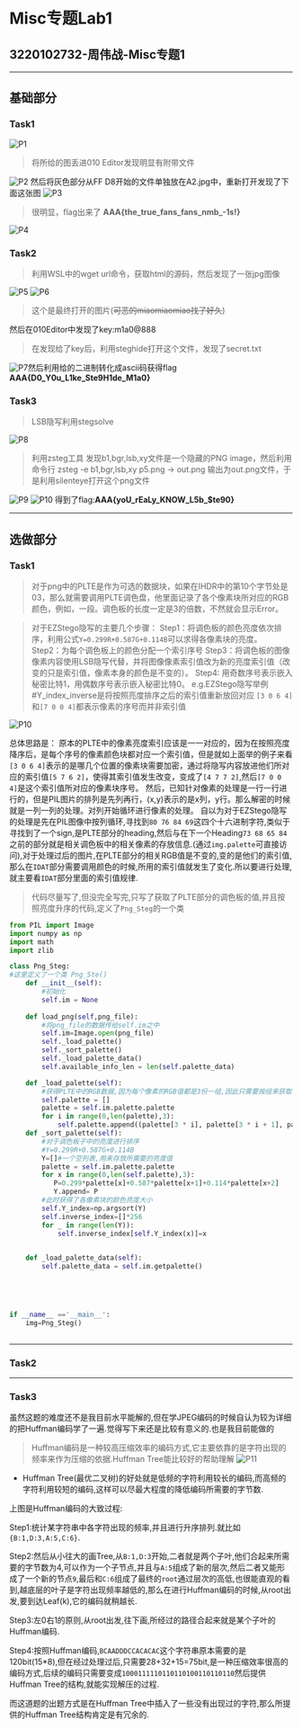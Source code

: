 # Misc专题Lab1
## 3220102732-周伟战-Misc专题1
---
## 基础部分
### Task1
![P1](https://github.com/Magnus031/CTF2023/blob/main/Misc/Lab2/A1.jpg?raw=true)
> 将所给的图丢进010 Editor发现明显有附带文件

![P2](https://github.com/Magnus031/CTF2023/blob/main/Misc/Lab2/P2.png?raw=true)
然后将灰色部分从FF D8开始的文件单独放在A2.jpg中，重新打开发现了下面这张图
![P3](https://github.com/Magnus031/CTF2023/blob/main/Misc/Lab2/A2.jpg?raw=true)
> 很明显，flag出来了
**AAA{the_true_fans_fans_nmb_-1s!}**

![P4](https://github.com/Magnus031/CTF2023/blob/main/Misc/Lab2/P1.png?raw=true)

### Task2
> 利用WSL中的wget url命令，获取html的源码，然后发现了一张jpg图像

![P5](https://github.com/Magnus031/CTF2023/blob/main/Misc/Lab2/P3.png?raw=true)
![P6](https://github.com/Magnus031/CTF2023/blob/main/Misc/Lab2/Miao.jpg?raw=true)
> 这个是最终打开的图片(~~可恶的miaomiaomiao找了好久~~)

然后在010Editor中发现了key:m1a0@888
> 在发现给了key后，利用steghide打开这个文件，发现了secret.txt

![P7](https://github.com/Magnus031/CTF2023/blob/main/Misc/Lab2/P4.png?raw=true)然后利用给的二进制转化成ascii码获得flag
**AAA{D0_Y0u_L1ke_Ste9H1de_M1a0}**
### Task3
> LSB隐写利用stegsolve

![P8](https://github.com/Magnus031/CTF2023/blob/main/Misc/Lab2/P5.png?raw=true)
> 利用zsteg工具 发现b1,bgr,lsb,xy文件是一个隐藏的PNG image，然后利用命令行
zsteg -e b1,bgr,lsb,xy    p5.png -> out.png 输出为out.png文件，于是利用silenteye打开这个png文件

![P9](https://github.com/Magnus031/CTF2023/blob/main/Misc/Lab2/P7.png?raw=true)
![P10](https://github.com/Magnus031/CTF2023/blob/main/Misc/Lab2/P6.png?raw=true)
得到了flag:**AAA{yoU_rEaLy_KNOW_L5b_$te90}**

---

## 选做部分
### Task1

> 对于png中的PLTE是作为可选的数据块，如果在IHDR中的第10个字节处是03，那么就需要调用PLTE调色盘，他里面记录了各个像素块所对应的RGB颜色，例如，一段。调色板的长度一定是3的倍数，不然就会显示Error。

> 对于EZStego隐写的主要几个步骤：
Step1：将调色板的颜色亮度依次排序，利用公式`Y=0.299R+0.587G+0.114B`可以求得各像素块的亮度。
Step2：为每个调色板上的颜色分配一个索引序号
Step3：将调色板的图像像素内容使用LSB隐写代替，并将图像像素索引值改为新的亮度索引值（改变的只是索引值，像素本身的颜色是不变的）。
Step4: 用奇数序号表示嵌入秘密比特1，用偶数序号表示嵌入秘密比特0。
e.g.EZStego隐写举例
 #Y_index_inverse是将按照亮度排序之后的索引值重新放回对应
 `[3 0 6 4]`和`[7 0 0 4]`都表示像素的序号而并非索引值

![P10](https://github.com/Magnus031/CTF2023/blob/main/Misc/Lab2/P9.png?raw=true)

总体思路是：
原本的PLTE中的像素亮度索引应该是一一对应的，因为在按照亮度降序后，是每个序号的像素颜色块都对应一个索引值，但是就如上面举的例子来看`[3 0 6 4]`表示的是哪几个位置的像素块需要加密，通过将隐写内容放进他们所对应的索引值`[5 7 6 2]`，使得其索引值发生改变，变成了`[4 7 7 2]`,然后`[7 0 0 4]`是这个索引值所对应的像素块序号。
然后，已知针对像素的处理是一行一行进行的，但是PIL图片的排列是先列再行，(x,y)表示的是x列，y行。那么解密的时候就是一列一列的处理。对列开始循环进行像素的处理。
自以为对于EZStego隐写的处理是先在PIL图像中按列循环,寻找到`80 76 84 69`这四个十六进制字符,类似于寻找到了一个sign,是PLTE部分的heading,然后与在下一个Heading`73 68 65 84`之前的部分就是相关调色板中的相关像素的存放信息.(通过`img.palette`可直接访问),对于处理过后的图片,在PLTE部分的相关RGB值是不变的,变的是他们的索引值,那么在`IDAT`部分需要调用颜色的时候,所用的索引值就发生了变化.所以要进行处理,就主要看`IDAT`部分里面的索引值规律.
> 代码尽量写了,但没完全写完,只写了获取了PLTE部分的调色板的值,并且按照亮度升序的代码,定义了`Png_Steg`的一个类
```python
from PIL import Image
import numpy as np
import math
import zlib

class Png_Steg:
#这里定义了一个类 Png_Ste()
    def __init__(self):
        #初始化
        self.im = None
    
    def load_png(self,png_file):
        #将png_file的数据传给self.im之中
        self.im=Image.open(png_file)
        self._load_palette()
        self._sort_palette()
        self._load_palette_data()
        self.available_info_len = len(self.palette_data)

    def _load_palette(self):
        #获得PLTE中的RGB数据,因为每个像素的RGB值都是3份一组,因此只需要按组来获取
        self.palette = []
        palette = self.im.palette.palette
        for i in range(0,len(palette),3):
            self.palette.append((palette[3 * i], palette[3 * i + 1], palette[3 * i + 2]))
    def _sort_palette(self):
        #对于调色板子中的亮度进行排序
        #Y=0.299R+0.587G+0.114B
        Y=[]#一个空列表,用来存放所需要的亮度值
        palette = self.im.palette.palette
        for x in range(0,len(self.palette),3):
           P=0.299*palette[x]+0.587*palette[x+1]+0.114*palette[x+2]
           Y.append= P
        #此时获得了各像素块的颜色亮度大小
        self.Y_index=np.argsort(Y)
        self.inverse_index=[]*256
        for _ in range(len(Y)):
            self.inverse_index[self.Y_index(x)]=x
        

    def _load_palette_data(self):
        self.palette_data = self.im.getpalette()

    



if __name__ =='__main__':
    img=Png_Steg()
    
```

---
### Task2

---
### Task3
虽然这题的难度还不是我目前水平能解的,但在学JPEG编码的时候自认为较为详细的把Huffman编码学了一遍.觉得写下来还是比较有意义的.也是我目前能做的
> Huffman编码是一种较高压缩效率的编码方式,它主要依靠的是字符出现的频率来作为压缩的依据.Huffman Tree能比较好的帮助理解
![P11](https://github.com/Magnus031/CTF2023/blob/main/Misc/Lab2/P1.jpg?raw=true)

* Huffman Tree(最优二叉树)的好处就是低频的字符利用较长的编码,而高频的字符利用较短的编码,这样可以尽最大程度的降低编码所需要的字节数.

上图是Huffman编码的大致过程:

Step1:统计某字符串中各字符出现的频率,并且进行升序排列.就比如`{B:1,D:3,A:5,C:6}`.

Step2:然后从小往大的画Tree,从`B:1,D:3`开始,二者就是两个子叶,他们合起来所需要的字节数为4,可以作为一个子节点,并且与`A:5`组成了新的层次,然后二者又能形成了一个新的节点`9`,最后和`C:6`组成了最终的`root`通过层次的高低,也很能直观的看到,越底层的叶子是字符出现频率越低的,那么在进行Huffman编码的时候,从root出发,要到达Leaf(k),它的编码就稍越长.

Step3:左0右1的原则,从root出发,往下画,所经过的路径合起来就是某个子叶的Huffman编码.

Step4:按照Huffman编码,`BCAADDDCCACACAC`这个字符串原本需要的是120bit(15*8),但在经过处理过后,只需要28+32+15=75bit,是一种压缩效率很高的编码方式,后续的编码只需要变成`1000111110110110100110110110`然后提供Huffman Tree的结构,就能实现解压的过程.

而这道题的出题方式是在Huffman Tree中插入了一些没有出现过的字符,那么所提供的Huffman Tree结构肯定是有冗余的.
